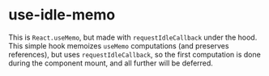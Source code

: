 # use-idle-memo
This is `React.useMemo`, but made with `requestIdleCallback` under the hood.
This simple hook memoizes `useMemo` computations (and preserves references), but uses `requestIdleCallback`, so the first computation is done during the component mount, and all further will be deferred.